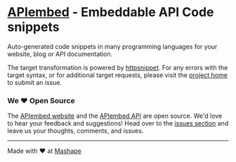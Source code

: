 # [APIembed](https://apiembed.com/) - Embeddable API Code snippets

Auto-generated code snippets in many programming languages for your website, blog or API documentation.

The target transformation is powered by [httpsnippet](https://www.npmjs.com/package/httpsnippet).  For any errors with the target syntax, or for additional target requests, please visit the [project home](https://github.com/Mashape/httpsnippet) to submit an issue.

### We &hearts; Open Source

The [APIembed website](https://github.com/Mashape/apiembed/tree/gh-pages) and the [APIembed API](https://github.com/Mashape/apiembed/tree/master) are open source.  We'd love to hear your feedback and suggestions!  Head over to the [issues section](https://github.com/Mashape/apiembed/issues) and leave us your thoughts, comments, and issues.

---

Made with &#9829; at [Mashape](https://www.mashape.com/)
